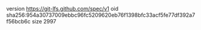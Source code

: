 version https://git-lfs.github.com/spec/v1
oid sha256:954a30737009ebbc96fc5209620eb76f1398bfc33acf5fe77df392a7f56bcb6c
size 2997
